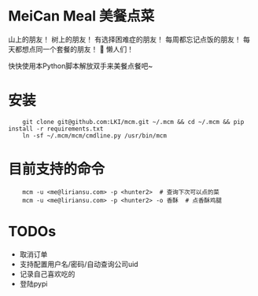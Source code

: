 # **M**ei**C**an **M**eal 美餐点菜

山上的朋友！
树上的朋友！
有选择困难症的朋友！
每周都忘记点饭的朋友！
每天都想点同一个套餐的朋友！
:ghost: 懒人们！

快快使用本Python脚本解放双手来美餐点餐吧~


# 安装

```
    git clone git@github.com:LKI/mcm.git ~/.mcm && cd ~/.mcm && pip install -r requirements.txt
    ln -sf ~/.mcm/mcm/cmdline.py /usr/bin/mcm
```


# 目前支持的命令

```
    mcm -u <me@liriansu.com> -p <hunter2>  # 查询下次可以点的菜
    mcm -u <me@liriansu.com> -p <hunter2> -o 香酥  # 点香酥鸡腿
```


# TODOs

* 取消订单
* 支持配置用户名/密码/自动查询公司uid
* 记录自己喜欢吃的
* 登陆pypi

